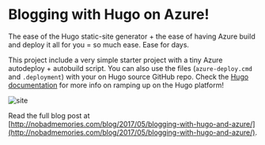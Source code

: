 # Blogging with Hugo on Azure!

The ease of the Hugo static-site generator + the ease of having Azure build and deploy it all for you = so much ease. Ease for days.

This project include a very simple starter project with a tiny Azure autodeploy + autobuild script. You can also use the files (`azure-deploy.cmd` and `.deployment`) with your on Hugo source GitHub repo. Check the [Hugo documentation](http://docs.gohugo.io) for more info on ramping up on the Hugo platform!

![site](https://hxlntblob.blob.core.windows.net/nbm/demosite.png)

Read the full blog post at [http://nobadmemories.com/blog/2017/05/blogging-with-hugo-and-azure/](http://nobadmemories.com/blog/2017/05/blogging-with-hugo-and-azure/).
